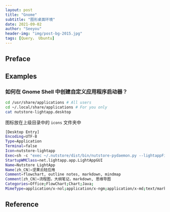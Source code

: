 ```yaml
---
layout: post
title: "Gnome"
subtitle: "图形桌面环境"
date: 2021-09-02
author: "Seeyou"
header-img: "img/post-bg-2015.jpg"
tags: [Query， Ubuntu]
---
```


## Preface
## Examples

### 如何在 Gnome Shell 中创建自定义应用程序启动器？

```sh
cd /usr/share/applications # All users
cd ~/.local/share/applications # For you only
cat nutstore-lightapp.desktop
```

图标放在上级目录中的 `icons` 文件夹中

```sh
[Desktop Entry]
Encoding=UTF-8
Type=Application
Terminal=false
Icon=nutstore-lightapp
Exec=sh -c "exec ~/.nutstore/dist/bin/nutstore-pydaemon.py --lightappFilePath %f"
StartupWMClass=net.lightapp.app.LightAppGUI
Name=Nutstore LightApp
Name[zh_CN]=坚果云轻应用
Comment=flowchart, outline notes, markdown, mindmap
Comment[zh_CN]=流程图，大纲笔记，markdown, 思维导图
Categories=Office;FlowChart;Chart;Java;
MimeType=application/x-nol;application/x-ngm;application/x-md;text/markdown;text/x-markdown;application/x-nbmx
```

## Reference


